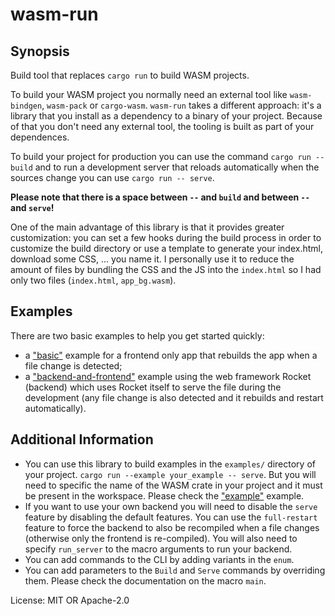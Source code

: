 # wasm-run

## Synopsis

Build tool that replaces `cargo run` to build WASM projects.

To build your WASM project you normally need an external tool like `wasm-bindgen`, `wasm-pack`
or `cargo-wasm`. `wasm-run` takes a different approach: it's a library that you install as a
dependency to a binary of your project. Because of that you don't need any external tool, the
tooling is built as part of your dependences.

To build your project for production you can use the command `cargo run -- build` and to run a
development server that reloads automatically when the sources change you can use `cargo run --
serve`.

**Please note that there is a space between `--` and `build` and between `--` and `serve`!**

One of the main advantage of this library is that it provides greater customization: you can
set a few hooks during the build process in order to customize the build directory or use a
template to generate your index.html, download some CSS, ... you name it. I personally use it
to reduce the amount of files by bundling the CSS and the JS into the `index.html` so I had
only two files (`index.html`, `app_bg.wasm`).

## Examples

There are two basic examples to help you get started quickly:

 -  a ["basic"](https://github.com/IMI-eRnD-Be/wasm-run/tree/main/examples/basic) example for a
    frontend only app that rebuilds the app when a file change is detected;
 -  a ["backend-and-frontend"](https://github.com/IMI-eRnD-Be/wasm-run/tree/main/examples/backend-and-frontend)
    example using the web framework Rocket (backend) which uses Rocket itself to serve the file
    during the development (any file change is also detected and it rebuilds and restart
    automatically).

## Additional Information

 *  You can use this library to build examples in the `examples/` directory of your project.
    `cargo run --example your_example -- serve`. But you will need to specific the name of the
    WASM crate in your project and it must be present in the workspace. Please check the
    ["example"](https://github.com/IMI-eRnD-Be/wasm-run/blob/main/examples/example.rs) example.
 *  If you want to use your own backend you will need to disable the `serve` feature by
    disabling the default features. You can use the `full-restart` feature to force the backend
    to also be recompiled when a file changes (otherwise only the frontend is re-compiled). You
    will also need to specify `run_server` to the macro arguments to run your backend.
 *  You can add commands to the CLI by adding variants in the `enum`.
 *  You can add parameters to the `Build` and `Serve` commands by overriding them. Please check
    the documentation on the macro `main`.

License: MIT OR Apache-2.0
